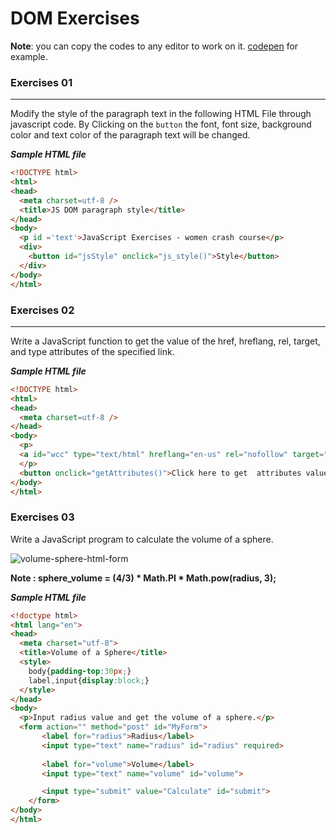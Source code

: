 # DOM Exercises 

**Note**: you can copy the codes to any editor to work on it. [codepen](https://codepen.io/pen/) for example.

### Exercises 01
  ------------
Modify the style of the paragraph text in the following HTML File through javascript code. 
By Clicking on the `button` the font, font size, background color and text color of the paragraph text will be changed.

***Sample HTML file***

```html
<!DOCTYPE html>
<html>
<head>
  <meta charset=utf-8 />
  <title>JS DOM paragraph style</title>
</head> 
<body>
  <p id ='text'>JavaScript Exercises - women crash course</p> 
  <div>
    <button id="jsStyle" onclick="js_style()">Style</button>
  </div>
</body>
</html>
```

### Exercises 02
  ------------
Write a JavaScript function to get the value of the href, hreflang, rel, target, and type attributes of the specified link.

***Sample HTML file***

```html 
<!DOCTYPE html>
<html>
<head>
  <meta charset=utf-8 />
</head>
<body>
  <p>
  <a id="wcc" type="text/html" hreflang="en-us" rel="nofollow" target="_self" href="https://github.com/gazaskygeeks/women-crash-course">WCC</a>
  </p>
  <button onclick="getAttributes()">Click here to get  attributes value</button>
</body>
</html>
```

### Exercises 03

 Write a JavaScript program to calculate the volume of a sphere.

![volume-sphere-html-form](https://user-images.githubusercontent.com/29041512/80140792-297d3b00-85b1-11ea-923a-edb7c3cdb7e8.png)

**Note : sphere_volume = (4/3) * Math.PI * Math.pow(radius, 3);**

***Sample HTML file***

```html
<!doctype html>
<html lang="en">
<head>
  <meta charset="utf-8">
  <title>Volume of a Sphere</title>
  <style> 
    body{padding-top:30px;}
    label,input{display:block;} 
  </style>
</head>
<body>
  <p>Input radius value and get the volume of a sphere.</p>
  <form action="" method="post" id="MyForm">
       <label for="radius">Radius</label>
       <input type="text" name="radius" id="radius" required>
    
       <label for="volume">Volume</label>
       <input type="text" name="volume" id="volume">

       <input type="submit" value="Calculate" id="submit">   
    </form>
</body>
</html>
```